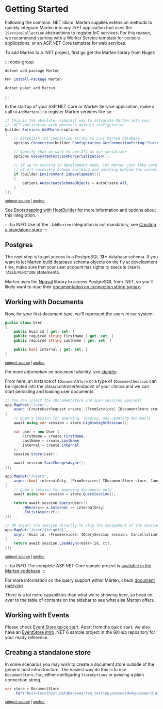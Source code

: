 # Getting Started

Following the common .NET idiom, Marten supplies extension methods to quickly integrate Marten into any .NET application that uses the `IServiceCollection` abstractions to register IoC services. 
For this reason, we recommend starting with a Worker Service template for console applications, or an ASP.NET Core template for web services.

To add Marten to a .NET project, first go get the Marten library from Nuget:

::: code-group

```shell [.NET CLI]
dotnet add package Marten
```

```powershell [Powershell]
PM> Install-Package Marten
```

```shell [Paket]
dotnet paket add Marten
```

:::

In the startup of your ASP&#46;NET Core or Worker Service application, make a call to `AddMarten()` to register Marten services like so:

<!-- snippet: sample_StartupConfigureServices -->
<a id='snippet-sample_startupconfigureservices'></a>
```cs
// This is the absolute, simplest way to integrate Marten into your
// .NET application with Marten's default configuration
builder.Services.AddMarten(options =>
{
    // Establish the connection string to your Marten database
    options.Connection(builder.Configuration.GetConnectionString("Marten")!);

    // Specify that we want to use STJ as our serializer
    options.UseSystemTextJsonForSerialization();

    // If we're running in development mode, let Marten just take care
    // of all necessary schema building and patching behind the scenes
    if (builder.Environment.IsDevelopment())
    {
        options.AutoCreateSchemaObjects = AutoCreate.All;
    }
});
```
<sup><a href='https://github.com/JasperFx/marten/blob/master/src/AspNetCoreWithMarten/Program.cs#L16-L34' title='Snippet source file'>snippet source</a> | <a href='#snippet-sample_startupconfigureservices' title='Start of snippet'>anchor</a></sup>
<!-- endSnippet -->

See [Bootstrapping with HostBuilder](/configuration/hostbuilder) for more information and options about this integration.

::: tip INFO
Use of the `.AddMarten` integration is not mandatory, see [Creating a standalone store](#creating-a-standalone-store)
:::

## Postgres

The next step is to get access to a PostgreSQL **13+** database schema. If you want to let Marten build database schema objects on the fly at development time,
make sure that your user account has rights to execute `CREATE TABLE/FUNCTION` statements.

Marten uses the [Npgsql](http://www.npgsql.org) library to access PostgreSQL from .NET, so you'll likely want to read their [documentation on connection string syntax](http://www.npgsql.org/doc/connection-string-parameters.html).

## Working with Documents

Now, for your first document type, we'll represent the users in our system:

<!-- snippet: sample_GettingStartedUser -->
<a id='snippet-sample_gettingstarteduser'></a>
```cs
public class User
{
    public Guid Id { get; set; }
    public required string FirstName { get; set; }
    public required string LastName { get; set; }

    public bool Internal { get; set; }
}
```
<sup><a href='https://github.com/JasperFx/marten/blob/master/src/AspNetCoreWithMarten/User.cs#L3-L12' title='Snippet source file'>snippet source</a> | <a href='#snippet-sample_gettingstarteduser' title='Start of snippet'>anchor</a></sup>
<!-- endSnippet -->

*For more information on document identity, see [identity](/documents/identity).*

From here, an instance of `IDocumentStore` or a type of `IDocumentSession` can be injected into the class/controller/endpoint of your choice and we can start persisting and loading user documents:

<!-- snippet: sample_UserEndpoints -->
<a id='snippet-sample_userendpoints'></a>
```cs
// You can inject the IDocumentStore and open sessions yourself
app.MapPost("/user",
    async (CreateUserRequest create, [FromServices] IDocumentStore store) =>
{
    // Open a session for querying, loading, and updating documents
    await using var session = store.LightweightSession();

    var user = new User {
        FirstName = create.FirstName,
        LastName = create.LastName,
        Internal = create.Internal
    };
    session.Store(user);

    await session.SaveChangesAsync();
});

app.MapGet("/users",
    async (bool internalOnly, [FromServices] IDocumentStore store, CancellationToken ct) =>
{
    // Open a session for querying documents only
    await using var session = store.QuerySession();

    return await session.Query<User>()
        .Where(x=> x.Internal == internalOnly)
        .ToListAsync(ct);
});

// OR Inject the session directly to skip the management of the session lifetime
app.MapGet("/user/{id:guid}",
    async (Guid id, [FromServices] IQuerySession session, CancellationToken ct) =>
{
    return await session.LoadAsync<User>(id, ct);
});
```
<sup><a href='https://github.com/JasperFx/marten/blob/master/src/AspNetCoreWithMarten/Program.cs#L45-L80' title='Snippet source file'>snippet source</a> | <a href='#snippet-sample_userendpoints' title='Start of snippet'>anchor</a></sup>
<!-- endSnippet -->

::: tip INFO
The complete ASP<span/>.NET Core sample project is [available in the Marten codebase](https://github.com/JasperFx/marten/tree/master/src/AspNetCoreWithMarten)
:::

For more information on the query support within Marten, check [document querying](/documents/querying/)

There is a lot more capabilities than what we're showing here, so head on over to the table of contents on the sidebar to see what else Marten offers.

## Working with Events

Please check [Event Store quick start](/events/quickstart.md). Apart from the quick start, we also have an [EventStore intro](https://github.com/JasperFx/marten/blob/master/src/samples/EventSourcingIntro) .NET 6 sample project in the GitHub repository for your ready reference.

## Creating a standalone store

In some scenarios you may wish to create a document store outside of the generic host infrastructure. The easiest way do this is to use `DocumentStore.For`, either configuring `StoreOptions` or passing a plain connection string.

<!-- snippet: sample_start_a_store -->
<a id='snippet-sample_start_a_store'></a>
```cs
var store = DocumentStore
    .For("host=localhost;database=marten_testing;password=mypassword;username=someuser");
```
<sup><a href='https://github.com/JasperFx/marten/blob/master/src/Marten.Testing/Examples/ConfiguringDocumentStore.cs#L35-L38' title='Snippet source file'>snippet source</a> | <a href='#snippet-sample_start_a_store' title='Start of snippet'>anchor</a></sup>
<!-- endSnippet -->

